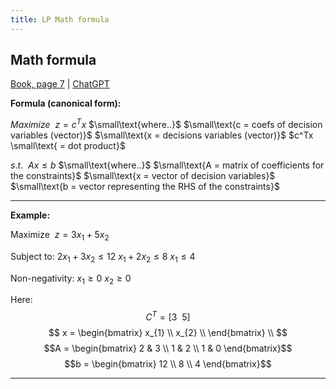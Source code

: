 ```yaml
---
title: LP Math formula
---
```


## Math formula

[Book, page 7](https://play.google.com/books/reader?id=nWaFCgAAQBAJ&pg=GBS.PA11&hl=en) |  [ChatGPT](https://chatgpt.com/share/b16e4fc1-7cd7-494e-8d39-111bb12165ef)

**Formula (canonical form):**

$Maximize \:\: z=c^Tx$
$\small\text{where..}$
$\small\text{c = coefs of decision variables (vector)}$
$\small\text{x = decisions variables (vector)}$
$c^Tx \small\text{ = dot product}$


$s.t. \:\: Ax \leq b$
$\small\text{where..}$
$\small\text{A = matrix of coefficients for the constraints}$
$\small\text{x = vector of decision variables}$
$\small\text{b = vector representing the RHS of the constraints}$

---

**Example:**

$\text{Maximize} \:\: z= 3x_1 + 5x_2$

$\text{Subject to:}$
$2x_1 + 3x_2 \leq 12$
$x_1 + 2x_2 \leq 8$
$x_1 \leq 4$

$\text{Non-negativity:}$
$x_1 \geq 0$
$x_2 \geq 0$

Here:
$$C^T = [3 \:\: 5]$$
$$
x = \begin{bmatrix}
    x_{1} \\
    x_{2} \\
\end{bmatrix} 
\\
$$
$$A = \begin{bmatrix}
    2       & 3 \\
    1       & 2 \\
    1       & 0
\end{bmatrix}$$
$$b = \begin{bmatrix}
    12        \\
    8        \\
    4      
\end{bmatrix}$$

---
